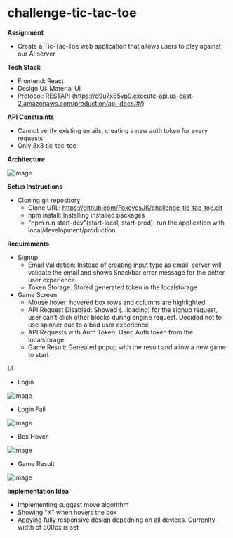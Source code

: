 # challenge-tic-tac-toe



**Assignment**
* Create a Tic-Tac-Toe web application that allows users to play against our AI server

**Tech Stack**
* Frontend: React
* Design UI: Material UI
* Protocol: RESTAPI (https://d9u7x85vp9.execute-api.us-east-2.amazonaws.com/production/api-docs/#/)

**API Constraints**
* Cannot verify existing emails, creating a new auth token for every requests
* Only 3x3 tic-tac-toe

**Architecture**

![image](https://user-images.githubusercontent.com/25089799/110227215-02c3ac80-7ec4-11eb-8efd-78311d5f1df5.png)

**Setup Instructions**
* Cloning git repository
	* Clone URL: https://github.com/FoxeyesJK/challenge-tic-tac-toe.git
	* npm install: Installing installed packages
	* "npm run start-dev"(start-local, start-prod): run the application with local/development/production

**Requirements**
* Signup
  * Email Validation: Instead of creating input type as email, server will validate the email and shows Snackbar error message for the better user experience
  * Token Storage: Stored generated token in the localstorage
* Game Screen
  * Mouse hover: hovered box rows and columns are highlighted
  * API Request Disabled: Showed (...loading) for the signup request, user can't click other blocks during engine request. Decided not to use spinner due to a bad user experience
  * API Requests with Auth Token: Used Auth token from the localstorage 
  * Game Result: Geneated popup with the result and allow a new game to start

**UI**

* Login

![image](https://user-images.githubusercontent.com/25089799/110227032-06eeca80-7ec2-11eb-82cf-af80a1cc6fba.png)

* Login Fail

![image](https://user-images.githubusercontent.com/25089799/110227028-00f8e980-7ec2-11eb-8a89-775e929df45e.png)

* Box Hover

![image](https://user-images.githubusercontent.com/25089799/110226968-6bf5f080-7ec1-11eb-84cf-4a194bb47a14.png)

* Game Result

![image](https://user-images.githubusercontent.com/25089799/110226959-541e6c80-7ec1-11eb-8a93-918dac75d3ca.png)

	
**Implementation Idea**
* Implementing suggest move algorithm
* Showing "X" when hovers the box
* Appying fully responsive design depedning on all devices. Currenlty width of 500px is set
